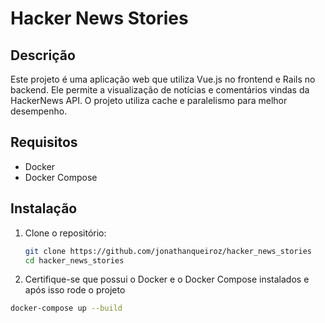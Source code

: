 # Hacker News Stories

## Descrição
Este projeto é uma aplicação web que utiliza Vue.js no frontend e Rails no backend. Ele permite a visualização de notícias e comentários vindas da HackerNews API. O projeto utiliza cache e paralelismo para melhor desempenho.

## Requisitos
- Docker
- Docker Compose

## Instalação
1. Clone o repositório:
   ```sh
   git clone https://github.com/jonathanqueiroz/hacker_news_stories
   cd hacker_news_stories
   ```
2. Certifique-se que possui o Docker e o Docker Compose instalados e após isso rode o projeto
  ```sh
  docker-compose up --build
  ```
